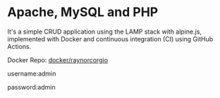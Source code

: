 # Apache, MySQL and PHP

It's a simple CRUD application using the LAMP stack with alpine.js, implemented with Docker and continuous integration (CI) using GitHub Actions.

Docker Repo: [docker/raynorcorgio](https://hub.docker.com/u/raynorcorgio)

username:admin

password:admin

